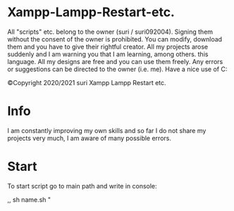 # Xampp-Lampp-Restart-etc.

All "scripts" etc. belong to the owner (suri / suri092004). Signing them without the consent of the owner is prohibited. You can modify, download them and you have to give their rightful creator. All my projects arose suddenly and I am warning you that I am learning, among others. this language. All my designs are free and you can use them freely. Any errors or suggestions can be directed to the owner (i.e. me). Have a nice use of C:

©Copyright 2020/2021 suri Xampp Lampp Restart etc.
# Info

I am constantly improving my own skills and so far I do not share my projects very much, I am aware of many possible errors.
# Start

To start script go to main path and write in console:

,, sh name.sh "
